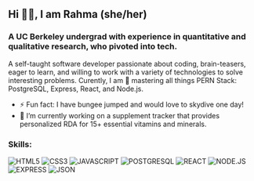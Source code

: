 ## Hi 👋🏾, I am Rahma (she/her) 

### A UC Berkeley undergrad with experience in quantitative and qualitative research, who pivoted into tech.

A self-taught software developer passionate about coding, brain-teasers, eager to learn, and willing to work with a variety of technologies to solve interesting problems.
Curently, I am 🌱 mastering all things PERN Stack: PostgreSQL, Express, React, and Node.js. 

- ⚡ Fun fact: I have bungee jumped and would love to skydive one day! 
- 🔭 I’m currently working on a supplement tracker that provides personalized RDA for 15+ essential vitamins and minerals.

### Skills: 
![HTML5](https://img.shields.io/badge/HTML5-CD6A20?style=for-the-badge&logo=HTML5&logoColor=white)
![CSS3](https://img.shields.io/badge/CSS3-B11F05?style=for-the-badge&logo=CSS3&logoColor=white)
![JAVASCRIPT](https://img.shields.io/badge/JAVASCRIPT-E4DA02?style=for-the-badge&logo=JAVASCRIPT&logoColor=white)
![POSTGRESQL](https://img.shields.io/badge/PostgreSQL-000000?style=for-the-badge&logo=PostgreSQL&logoColor=white)
![REACT](https://img.shields.io/badge/REACT-3359FF?style=for-the-badge&logo=REACT&logoColor=white)
![NODE.JS](https://img.shields.io/badge/NODE.JS-549D05?style=for-the-badge&logo=NODE.JS&logoColor=white)
![EXPRESS](https://img.shields.io/badge/Express.js-404D59?style=for-the-badge)
![JSON](https://img.shields.io/badge/JSON-000000?style=for-the-badge&logo=JSON&logoColor=white)

<!--
### GitHub Stat:
<p align="left" >
<img alt="Rahma's github stats" src="https://github-readme-stats.vercel.app/api?username=rahmamahdi02&show_icons=true&theme=merko"  > </p>

<!--
<!--
**rahmamahdi02/rahmamahdi02** is a ✨ _special_ ✨ repository because its `README.md` (this file) appears on your GitHub profile.
s

Here are some ideas to get you started:

- 🔭 I’m currently working on ...
- 🌱 I’m currently learning ...
- 👯 I’m looking to collaborate on ...
- 🤔 I’m looking for help with ...
- 💬 Ask me about ...
- 📫 How to reach me: ...
- 😄 Pronouns: ...
- ⚡ Fun fact: ...
-->
